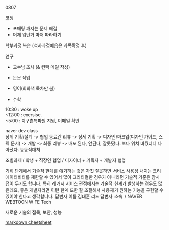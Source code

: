 0807

코딩
- 포매팅 깨지는 문제 해결
- 어제 읽던거 마저 따라하기

학부과정 복습 (석사과정예습은 과목확정 후)


연구
- 교수님 조사 (& 컨택 메일 작성)
- 논문 작업 


- 영어(회화책 목차만 봄)

- 수학



10:30 : woke up <br>
~12:00 : exersise. <br>
~5:00 : 지구촌특파원 지원, 이메일 확인 <br>

naver dev class <br>
상위 기획/설계 -> 협업 동료간 리뷰 -> 상세 기획 -> 디자인/마크업(디자인 가이드, 스펙 문서) -> 개발 -> 최종 리뷰 -> 배포 
된다, 안된다, 잘못됐다. 보다 위치 바꿨더니 나아졌다. 능동적대처 

조별과제 / 학생 + 직장인 협업 / 디자이너 + 기획자 + 개발자 협업

기획 단계에서 기술적 한계를 얘기하는 것은 자칫 잘못하면 서비스 사용성 내지는 크리에이티비티를 제한할 수 있어서 많이 크리티컬한 경우가 아니라면 기술적 기준은 잠시 접어 두기도 합니다. 특히 레거시 서비스 관점에서는 기술적 한계가 발생하는 경우도 많은데요, 좋은 개발자라면 이런 한계 또한 잘 조절해서 사용자가 원하는 기능을 구현할 수 있어야 한다고 생각합니다.
답변자 이름
김태훈 리드
답변자 소속
 / NAVER WEBTOON W FE Tech

새로운 기술의 접목, 보안, 성능

[markdown cheetsheet](https://github.com/adam-p/markdown-here/wiki/Markdown-Cheatsheet)

